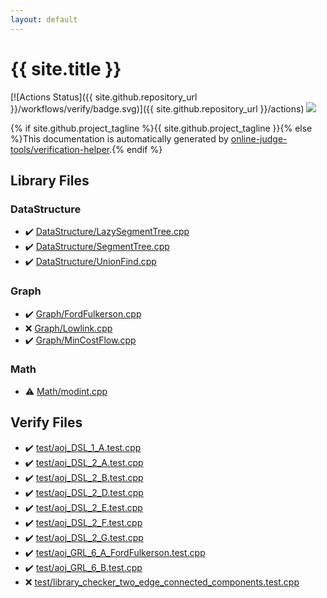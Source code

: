 ```yaml
---
layout: default
---
```


<!-- mathjax config similar to math.stackexchange -->
<script type="text/javascript" async
  src="https://cdnjs.cloudflare.com/ajax/libs/mathjax/2.7.5/MathJax.js?config=TeX-MML-AM_CHTML">
</script>
<script type="text/x-mathjax-config">
  MathJax.Hub.Config({
    TeX: { equationNumbers: { autoNumber: "AMS" }},
    tex2jax: {
      inlineMath: [ ['$','$'] ],
      processEscapes: true
    },
    "HTML-CSS": { matchFontHeight: false },
    displayAlign: "left",
    displayIndent: "2em"
  });
</script>

<script type="text/javascript" src="https://cdnjs.cloudflare.com/ajax/libs/jquery/3.4.1/jquery.min.js"></script>
<script src="https://cdn.jsdelivr.net/npm/jquery-balloon-js@1.1.2/jquery.balloon.min.js" integrity="sha256-ZEYs9VrgAeNuPvs15E39OsyOJaIkXEEt10fzxJ20+2I=" crossorigin="anonymous"></script>
<script type="text/javascript" src="assets/js/copy-button.js"></script>
<link rel="stylesheet" href="assets/css/copy-button.css" />


# {{ site.title }}

[![Actions Status]({{ site.github.repository_url }}/workflows/verify/badge.svg)]({{ site.github.repository_url }}/actions)
<a href="{{ site.github.repository_url }}"><img src="https://img.shields.io/github/last-commit/{{ site.github.owner_name }}/{{ site.github.repository_name }}" /></a>

{% if site.github.project_tagline %}{{ site.github.project_tagline }}{% else %}This documentation is automatically generated by <a href="https://github.com/online-judge-tools/verification-helper">online-judge-tools/verification-helper</a>.{% endif %}

## Library Files

<div id="5e248f107086635fddcead5bf28943fc"></div>

### DataStructure

* :heavy_check_mark: <a href="library/DataStructure/LazySegmentTree.cpp.html">DataStructure/LazySegmentTree.cpp</a>
* :heavy_check_mark: <a href="library/DataStructure/SegmentTree.cpp.html">DataStructure/SegmentTree.cpp</a>
* :heavy_check_mark: <a href="library/DataStructure/UnionFind.cpp.html">DataStructure/UnionFind.cpp</a>


<div id="4cdbd2bafa8193091ba09509cedf94fd"></div>

### Graph

* :heavy_check_mark: <a href="library/Graph/FordFulkerson.cpp.html">Graph/FordFulkerson.cpp</a>
* :x: <a href="library/Graph/Lowlink.cpp.html">Graph/Lowlink.cpp</a>
* :heavy_check_mark: <a href="library/Graph/MinCostFlow.cpp.html">Graph/MinCostFlow.cpp</a>


<div id="a49950aa047c2292e989e368a97a3aae"></div>

### Math

* :warning: <a href="library/Math/modint.cpp.html">Math/modint.cpp</a>


## Verify Files

* :heavy_check_mark: <a href="verify/test/aoj_DSL_1_A.test.cpp.html">test/aoj_DSL_1_A.test.cpp</a>
* :heavy_check_mark: <a href="verify/test/aoj_DSL_2_A.test.cpp.html">test/aoj_DSL_2_A.test.cpp</a>
* :heavy_check_mark: <a href="verify/test/aoj_DSL_2_B.test.cpp.html">test/aoj_DSL_2_B.test.cpp</a>
* :heavy_check_mark: <a href="verify/test/aoj_DSL_2_D.test.cpp.html">test/aoj_DSL_2_D.test.cpp</a>
* :heavy_check_mark: <a href="verify/test/aoj_DSL_2_E.test.cpp.html">test/aoj_DSL_2_E.test.cpp</a>
* :heavy_check_mark: <a href="verify/test/aoj_DSL_2_F.test.cpp.html">test/aoj_DSL_2_F.test.cpp</a>
* :heavy_check_mark: <a href="verify/test/aoj_DSL_2_G.test.cpp.html">test/aoj_DSL_2_G.test.cpp</a>
* :heavy_check_mark: <a href="verify/test/aoj_GRL_6_A_FordFulkerson.test.cpp.html">test/aoj_GRL_6_A_FordFulkerson.test.cpp</a>
* :heavy_check_mark: <a href="verify/test/aoj_GRL_6_B.test.cpp.html">test/aoj_GRL_6_B.test.cpp</a>
* :x: <a href="verify/test/library_checker_two_edge_connected_components.test.cpp.html">test/library_checker_two_edge_connected_components.test.cpp</a>


